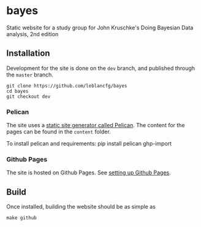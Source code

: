 # bayes
Static website for a study group for John Kruschke's Doing Bayesian Data analysis, 2nd edition

## Installation
Development for the site is done on the `dev` branch, and published through the `master` branch.

    git clone https://github.com/leblancfg/bayes
    cd bayes
    git checkout dev

### Pelican
The site uses a [static site generator called Pelican](https://blog.getpelican.com/). The content for the pages can be found in the `content` folder.

To install pelican and requirements:
    pip install pelican ghp-import

### Github Pages
The site is hosted on Github Pages. See [setting up Github Pages](https://guides.github.com/features/pages/).

## Build
Once installed, building the website should be as simple as

    make github
